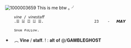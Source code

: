 ![1000003659](https://github.com/user-attachments/assets/7ad4e5d7-563b-4e52-8495-cb7f6301e125)
This is me btw ｡ ⁠╯

        𝘷𝘪𝘯𝘦 / 𝘷𝘪𝘯𝘦𝘴𝘵𝘢𝘧𝘧
        .☰ ☱ ☲ ☳ ☰.                       23    -   𝙈𝘼𝙔
        
        sᴘᴀᴍ ғᴏʟʟᴏᴡ.

 ✦　  ︵  𝐕𝐢𝐧𝐞 / 𝐬𝐭𝐚𝐟𝐟.
 ! : 𝐚𝐥𝐭 𝐨𝐟 @/𝐆𝐀𝐌𝐁𝐋𝐄𝐆𝐇𝐎𝐒𝐓


